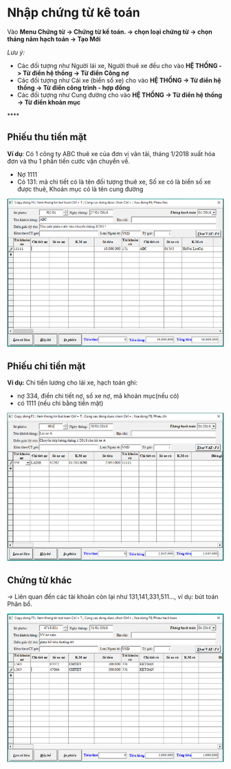 # Nhập chứng từ kê toán

Vào **Menu Chứng từ -&gt; Chứng từ kế toán. -&gt; chọn loại chứng từ -&gt; chọn tháng năm hạch toán -&gt; Tạo Mới**

_Lưu ý:_  

* Các đối tượng như Người lái xe, Người thuê xe đều cho vào **HỆ THỐNG -&gt; Từ điển hệ thống -&gt; Từ điển Công nợ**
* Các đối tượng như Cái xe \(biển số xe\) cho vào **HỆ THỐNG -&gt; Từ điển hệ thống -&gt; Từ điển công trình - hợp đồng**
* Các đối tượng như Cung đường cho vào **HỆ THỐNG -&gt; Từ điển hệ thống -&gt; Từ điển khoản mục**

\*\*\*\*

## **Phiếu thu tiền mặt** <a id="phieu-chi-tien-mat-phieu-thu-tien-mat"></a>

**Ví dụ**: Có 1 công ty ABC thuê xe của đơn vị vân tải, tháng 1/2018 xuất hóa đơn và thu 1 phần tiền cước vận chuyển về.

* Nợ 1111 
* Có 131: mã chi tiết có là tên đối tượng thuê xe, Số xe có là biển số xe được thuê, Khoản mục có là tên cung đường

![](../.gitbook/assets/image%20%289%29.png)

##  **Phiếu chi tiền mặt** <a id="phieu-chi-tien-mat-phieu-thu-tien-mat"></a>

**Ví dụ:** Chi tiền lương cho lái xe, hạch toán ghi:

* nợ 334, điền chi tiết nợ, số xe nợ, mã khoản mục\(nếu có\)
* có 1111 \(nếu chi bằng tiền mặt\)

![](../.gitbook/assets/image%20%2836%29.png)

## **Chứng từ khác**

-&gt; Liên quan đến các tài khoản còn lại như 131,141,331,511..., ví dụ: bút toán Phân bổ.

![](../.gitbook/assets/image%20%2815%29.png)

